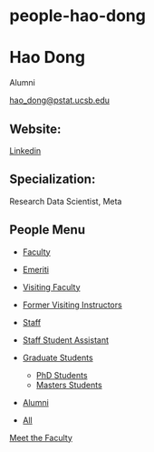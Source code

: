 # people-hao-dong

# Hao Dong

Alumni

[hao\_dong@pstat.ucsb.edu](mailto:hao_dong@pstat.ucsb.edu)

## Website:

[Linkedin](https://www.linkedin.com/in/hao-d-187a911b2/)

## Specialization:

Research Data Scientist, Meta

## People Menu

- [Faculty](/people/academic "Faculty")
- [Emeriti](/people/emeriti "Emeriti")
- [Visiting Faculty](/people/visiting "Visiting Faculty")
- [Former Visiting Instructors](/people/lecturer "Former Visiting Instructors")
- [Staff](/people/staff)
- [Staff Student Assistant](/people/researcher "Staff Student Assistant")
- [Graduate Students](/people/student "Graduate Students")
  
  - [PhD Students](/people/student/phd "PhD Students")
  - [Masters Students](/people/student/masters "Masters Students")
- [Alumni](/people/alumni)
- [All](/people/all)

[Meet the Faculty](/people/meet-the-faculty)